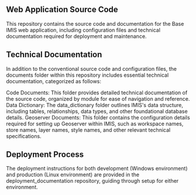 ## Web Application Source Code
This repository contains the source code and documentation for the Base IMIS web application, including configuration files and technical documentation required for deployment and maintenance.

## Technical Documentation
In addition to the conventional source code and configuration files, the documents folder within this repository includes essential technical documentation, categorized as follows:

Code Documents: This folder provides detailed technical documentation of the source code, organized by module for ease of navigation and reference.
Data Dictionary: The data_dictionary folder outlines IMIS's data structure, including tables, relationships, data types, and other foundational database details.
Geoserver Documents: This folder contains the configuration details required for setting up Geoserver within IMIS, such as workspace names, store names, layer names, style names, and other relevant technical specifications.

## Deployment Process
The deployment instructions for both development (Windows environment) and production (Linux environment) are provided in the deployment_documentation repository, guiding through setup for either environment.
